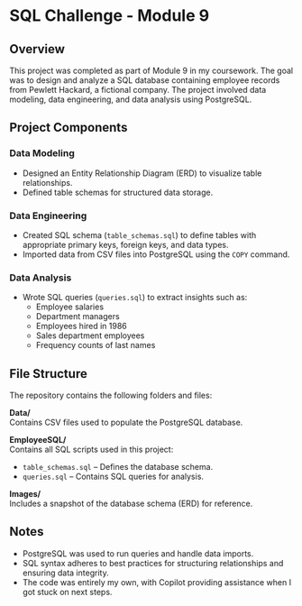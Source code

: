 # SQL Challenge - Module 9

## Overview
This project was completed as part of Module 9 in my coursework. The goal was to design and analyze a SQL database containing employee records from Pewlett Hackard, a fictional company. The project involved data modeling, data engineering, and data analysis using PostgreSQL.

## Project Components

### Data Modeling
- Designed an Entity Relationship Diagram (ERD) to visualize table relationships.
- Defined table schemas for structured data storage.

### Data Engineering
- Created SQL schema (`table_schemas.sql`) to define tables with appropriate primary keys, foreign keys, and data types.
- Imported data from CSV files into PostgreSQL using the `COPY` command.

### Data Analysis
- Wrote SQL queries (`queries.sql`) to extract insights such as:
  - Employee salaries
  - Department managers
  - Employees hired in 1986
  - Sales department employees
  - Frequency counts of last names

## File Structure
The repository contains the following folders and files:

**Data/**  
Contains CSV files used to populate the PostgreSQL database.

**EmployeeSQL/**  
Contains all SQL scripts used in this project:
  - `table_schemas.sql` – Defines the database schema.
  - `queries.sql` – Contains SQL queries for analysis.

**Images/**  
Includes a snapshot of the database schema (ERD) for reference.

## Notes
- PostgreSQL was used to run queries and handle data imports.  
- SQL syntax adheres to best practices for structuring relationships and ensuring data integrity.  
- The code was entirely my own, with Copilot providing assistance when I got stuck on next steps.